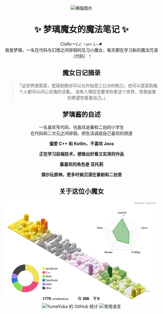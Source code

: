 <div align="center">

![横幅图片](https://r2.yumeyuka.icu/2025/09/30ec9b49fac50e017b72e5ecee27751b.webp)


# ✨ 梦璃魔女的魔法笔记 ✨

*Ciallo～(∠・ω< )⌒★*  
我是梦璃，一名在代码与幻想之间徘徊的见习小魔女，每天都在学习新的魔法咒语（代码）！

## 魔女日记摘录

> 「这世界很宽容，宽容到绝对可以允许抬高三公分的枪口，也可以宽容到每个人都可以问心无愧的活着。
> 没有人理应去要求你爱这个世界，但我由衷的希望你爱着自己。」

## 梦璃酱的自述

一名喜欢写代码、也喜欢追番和二创的小学生  
 在代码和二次元之间徘徊，把生活调成自己喜欢的频道

  **偏爱 C++ 和 Kotlin，不喜欢 Java**
  
  **正在学习前端技术，想做出好看又实用的作品**
  
  **最喜欢的角色是 亚托莉**
  
  **偶尔玩原神，更多时候沉浸在番剧和二创里**

## 关于这位小魔女

</div>
<div align="center">
  <img src="./profile-3d-contrib/profile-season-animate.svg" alt="3D 贡献图动画" />
</div>

<div align="center">
  <img
    height="180"
    src="https://github-readme-stats.vercel.app/api?username=YumeYuka&show_icons=true&bg_color=fff0f6,ffe4ec&title_color=ff69b4&text_color=ea4c89&icon_color=ffb6d5&border_color=ff69b4"
    alt="YumeYuka 的 GitHub 统计"
  />
  <img
    height="180"
    src="https://github-readme-stats.vercel.app/api/top-langs/?username=YumeYuka&layout=compact&hide=html&bg_color=fff0f6,ffe4ec&title_color=ff69b4&text_color=ea4c89&icon_color=ffb6d5&border_color=ff69b4"
    alt="常用语言"
  />
</div>
